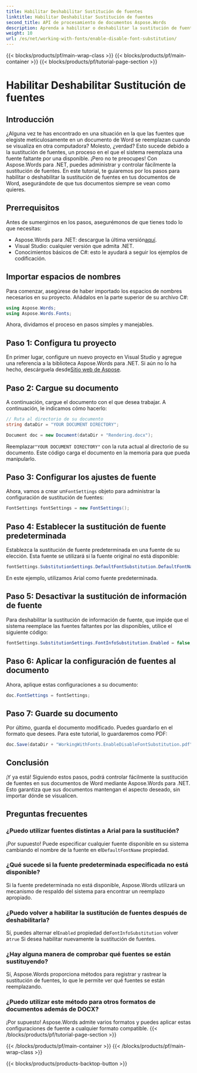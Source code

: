 ```yaml
---
title: Habilitar Deshabilitar Sustitución de fuentes
linktitle: Habilitar Deshabilitar Sustitución de fuentes
second_title: API de procesamiento de documentos Aspose.Words
description: Aprenda a habilitar o deshabilitar la sustitución de fuentes en documentos de Word con Aspose.Words para .NET. Asegúrese de que sus documentos tengan un aspecto uniforme en todas las plataformas.
weight: 10
url: /es/net/working-with-fonts/enable-disable-font-substitution/
---
```


{{< blocks/products/pf/main-wrap-class >}}
{{< blocks/products/pf/main-container >}}
{{< blocks/products/pf/tutorial-page-section >}}

# Habilitar Deshabilitar Sustitución de fuentes

## Introducción

¿Alguna vez te has encontrado en una situación en la que las fuentes que elegiste meticulosamente en un documento de Word se reemplazan cuando se visualiza en otra computadora? Molesto, ¿verdad? Esto sucede debido a la sustitución de fuentes, un proceso en el que el sistema reemplaza una fuente faltante por una disponible. ¡Pero no te preocupes! Con Aspose.Words para .NET, puedes administrar y controlar fácilmente la sustitución de fuentes. En este tutorial, te guiaremos por los pasos para habilitar o deshabilitar la sustitución de fuentes en tus documentos de Word, asegurándote de que tus documentos siempre se vean como quieres.

## Prerrequisitos

Antes de sumergirnos en los pasos, asegurémonos de que tienes todo lo que necesitas:

-  Aspose.Words para .NET: descargue la última versión[aquí](https://releases.aspose.com/words/net/).
- Visual Studio: cualquier versión que admita .NET.
- Conocimientos básicos de C#: esto le ayudará a seguir los ejemplos de codificación.

## Importar espacios de nombres

Para comenzar, asegúrese de haber importado los espacios de nombres necesarios en su proyecto. Añádalos en la parte superior de su archivo C#:

```csharp
using Aspose.Words;
using Aspose.Words.Fonts;
```

Ahora, dividamos el proceso en pasos simples y manejables.

## Paso 1: Configura tu proyecto

En primer lugar, configure un nuevo proyecto en Visual Studio y agregue una referencia a la biblioteca Aspose.Words para .NET. Si aún no lo ha hecho, descárguela desde[Sitio web de Aspose](https://releases.aspose.com/words/net/).

## Paso 2: Cargue su documento

A continuación, cargue el documento con el que desea trabajar. A continuación, le indicamos cómo hacerlo:

```csharp
// Ruta al directorio de su documento
string dataDir = "YOUR DOCUMENT DIRECTORY";

Document doc = new Document(dataDir + "Rendering.docx");
```

 Reemplazar`"YOUR DOCUMENT DIRECTORY"` con la ruta actual al directorio de su documento. Este código carga el documento en la memoria para que pueda manipularlo.

## Paso 3: Configurar los ajustes de fuente

 Ahora, vamos a crear un`FontSettings` objeto para administrar la configuración de sustitución de fuentes:

```csharp
FontSettings fontSettings = new FontSettings();
```

## Paso 4: Establecer la sustitución de fuente predeterminada

Establezca la sustitución de fuente predeterminada en una fuente de su elección. Esta fuente se utilizará si la fuente original no está disponible:

```csharp
fontSettings.SubstitutionSettings.DefaultFontSubstitution.DefaultFontName = "Arial";
```

En este ejemplo, utilizamos Arial como fuente predeterminada.

## Paso 5: Desactivar la sustitución de información de fuente

Para deshabilitar la sustitución de información de fuente, que impide que el sistema reemplace las fuentes faltantes por las disponibles, utilice el siguiente código:

```csharp
fontSettings.SubstitutionSettings.FontInfoSubstitution.Enabled = false;
```

## Paso 6: Aplicar la configuración de fuentes al documento

Ahora, aplique estas configuraciones a su documento:

```csharp
doc.FontSettings = fontSettings;
```

## Paso 7: Guarde su documento

Por último, guarda el documento modificado. Puedes guardarlo en el formato que desees. Para este tutorial, lo guardaremos como PDF:

```csharp
doc.Save(dataDir + "WorkingWithFonts.EnableDisableFontSubstitution.pdf");
```

## Conclusión

¡Y ya está! Siguiendo estos pasos, podrá controlar fácilmente la sustitución de fuentes en sus documentos de Word mediante Aspose.Words para .NET. Esto garantiza que sus documentos mantengan el aspecto deseado, sin importar dónde se visualicen.

## Preguntas frecuentes

### ¿Puedo utilizar fuentes distintas a Arial para la sustitución?

 ¡Por supuesto! Puede especificar cualquier fuente disponible en su sistema cambiando el nombre de la fuente en el`DefaultFontName` propiedad.

### ¿Qué sucede si la fuente predeterminada especificada no está disponible?

Si la fuente predeterminada no está disponible, Aspose.Words utilizará un mecanismo de respaldo del sistema para encontrar un reemplazo apropiado.

### ¿Puedo volver a habilitar la sustitución de fuentes después de deshabilitarla?

 Sí, puedes alternar el`Enabled` propiedad de`FontInfoSubstitution` volver a`true` Si desea habilitar nuevamente la sustitución de fuentes.

### ¿Hay alguna manera de comprobar qué fuentes se están sustituyendo?

Sí, Aspose.Words proporciona métodos para registrar y rastrear la sustitución de fuentes, lo que le permite ver qué fuentes se están reemplazando.

### ¿Puedo utilizar este método para otros formatos de documentos además de DOCX?

¡Por supuesto! Aspose.Words admite varios formatos y puedes aplicar estas configuraciones de fuente a cualquier formato compatible.
{{< /blocks/products/pf/tutorial-page-section >}}

{{< /blocks/products/pf/main-container >}}
{{< /blocks/products/pf/main-wrap-class >}}

{{< blocks/products/products-backtop-button >}}
